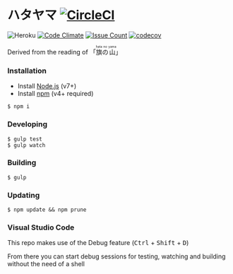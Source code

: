 # ハタヤマ [![CircleCI](https://circleci.com/gh/wopian/hatayama/tree/master.svg?style=svg&circle-token=6efd1e4aa42d920a90e3d86330d77293424d6800)](https://circleci.com/gh/wopian/hatayama/tree/master)

![Heroku](https://heroku-badge.herokuapp.com/?app=hatayama&style=flat)
[![Code Climate](https://codeclimate.com/github/wopian/hatayama/badges/gpa.svg)](https://codeclimate.com/github/wopian/hatayama)
[![Issue Count](https://codeclimate.com/github/wopian/hatayama/badges/issue_count.svg)](https://codeclimate.com/github/wopian/hatayama)
[![codecov](https://codecov.io/gh/wopian/hatayama/branch/master/graph/badge.svg)](https://codecov.io/gh/wopian/hatayama)

Derived from the reading of 「<ruby>旗<rt>hata</rt>の<rt>no</rt>山<rt>yama</rt></ruby>」
### Installation

- Install  [Node.js](https://nodejs.org/en/) (v7+)
- Install [npm](https://www.npmjs.com/) (v4+ required)

```
$ npm i
```

### Developing
```
$ gulp test 
$ gulp watch
```

### Building
```
$ gulp
```

### Updating
```
$ npm update && npm prune
```

### Visual Studio Code
This repo makes use of the Debug feature (<kbd>Ctrl</kbd> + <kbd>Shift</kbd> + <kbd>D</kbd>)

From there you can start debug sessions for testing, watching and building without the need of a shell
